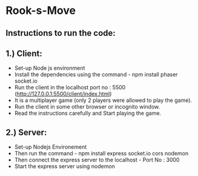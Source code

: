 # Rook-s-Move

## Instructions to run the code:

## 1.) Client:
* Set-up Node js environment
* Install the dependencies using the command - npm install phaser socket.io
* Run the client in the localhost port no : 5500 (http://127.0.0.1:5500/client/index.html)
* It is a multiplayer game (only 2 players were allowed to play the game).
* Run the client in some other browser or incognito window.
* Read the instructions carefully and Start playing the game.
  
## 2.) Server:
* Set-up Nodejs Environement
* Then run the command - npm install express socket.io cors nodemon
* Then connect the express server to the localhost - Port No : 3000
* Start the express server using nodemon
